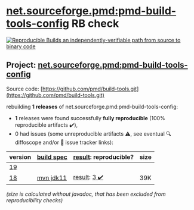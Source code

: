 [net.sourceforge.pmd:pmd-build-tools-config](https://search.maven.org/artifact/net.sourceforge.pmd/pmd-build-tools-config/) RB check
=======

[![Reproducible Builds](https://reproducible-builds.org/images/logos/rb.svg) an independently-verifiable path from source to binary code](https://reproducible-builds.org/)

## Project: [net.sourceforge.pmd:pmd-build-tools-config](https://search.maven.org/artifact/net.sourceforge.pmd/pmd-build-tools-config/)

Source code: [https://github.com/pmd/build-tools.git](https://github.com/pmd/build-tools.git)

rebuilding **1 releases** of net.sourceforge.pmd:pmd-build-tools-config:
- **1** releases were found successfully **fully reproducible** (100% reproducible artifacts :heavy_check_mark:),
- 0 had issues (some unreproducible artifacts :warning:, see eventual :mag: diffoscope and/or :memo: issue tracker links):

| version | [build spec](/BUILDSPEC.md) | [result](https://reproducible-builds.org/docs/jvm/): reproducible? | size |
| -- | --------- | ------ | -- |
| [19](https://search.maven.org/artifact/net.sourceforge.pmd/pmd-build-tools-config/19/pom) | | | |
| [18](https://search.maven.org/artifact/net.sourceforge.pmd/pmd-build-tools-config/18/pom) | [mvn jdk11](pmd-build-tools-config-18.buildspec) | [result](pmd-build-tools-config-18.buildinfo): [3 :heavy_check_mark: ](pmd-build-tools-config-18.buildcompare) | 39K |

<i>(size is calculated without javadoc, that has been excluded from reproducibility checks)</i>
